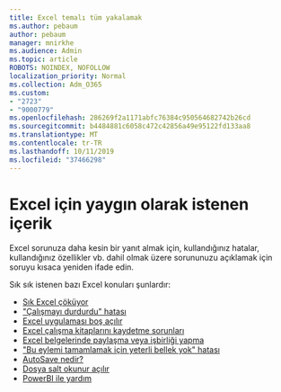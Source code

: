 ```yaml
---
title: Excel temalı tüm yakalamak
ms.author: pebaum
author: pebaum
manager: mnirkhe
ms.audience: Admin
ms.topic: article
ROBOTS: NOINDEX, NOFOLLOW
localization_priority: Normal
ms.collection: Adm_O365
ms.custom:
- "2723"
- "9000779"
ms.openlocfilehash: 286269f2a1171abfc76384c950564682742b26cd
ms.sourcegitcommit: b4484881c6058c472c42856a49e95122fd133aa8
ms.translationtype: MT
ms.contentlocale: tr-TR
ms.lasthandoff: 10/11/2019
ms.locfileid: "37466298"
---
```

# <a name="commonly-requested-content-for-excel"></a>Excel için yaygın olarak istenen içerik

Excel sorunuza daha kesin bir yanıt almak için, kullandığınız hatalar, kullandığınız özellikler vb. dahil olmak üzere sorununuzu açıklamak için soruyu kısaca yeniden ifade edin. 

Sık sık istenen bazı Excel konuları şunlardır:

- [Sık Excel çöküyor](https://support.office.com/article/Excel-not-responding-hangs-freezes-or-stops-working-37E7D3C9-9E84-40BF-A805-4CA6853A1FF4)
- ["Çalışmayı durdurdu" hatası](https://support.office.com/client/52bd7985-4e99-4a35-84c8-2d9b8301a2fa)
- [Excel uygulaması boş açılır](https://docs.microsoft.com/office/troubleshoot/excel/excel-opens-blank)
- [Excel çalışma kitaplarını kaydetme sorunları](https://docs.microsoft.com/office/troubleshoot/excel/issue-when-save-excel-workbooks)
- [Excel belgelerinde paylaşma veya işbirliği yapma](https://support.office.com/article/7152aa8b-b791-414c-a3bb-3024e46fb104)
- ["Bu eylemi tamamlamak için yeterli bellek yok" hatası](https://docs.microsoft.com/office/troubleshoot/excel/available-resources-errors)
- [AutoSave nedir?](https://support.office.com/article/6d6bd723-ebfd-4e40-b5f6-ae6e8088f7a5)
- [Dosya salt okunur açılır](https://support.office.com/article/why-did-my-file-open-read-only-3ab4b792-da50-4b38-8628-14c64e1f1d15)
- [PowerBI ile yardım](https://powerbi.microsoft.com/en-us/support/)